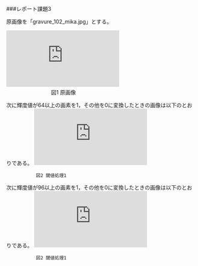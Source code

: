 ###レポート課題3

原画像を「gravure_102_mika.jpg」とする。


![原画像](http://www.fastpic.jp/images.php?file=0307263239.jpg)　　　　　　　　　　　　　　　　　
        　
        　　　 図1 原画像
 
 
 次に輝度値が64以上の画素を1，その他を0に変換したときの画像は以下のとおりである。
 ![閾値1画像](http://www.fastpic.jp/images.php?file=6720864325.jpg)
 
               図2 閾値処理1
               
               
 次に輝度値が96以上の画素を1，その他を0に変換したときの画像は以下のとおりである。
 ![閾値2画像](http://www.fastpic.jp/images.php?file=4277066814.jpg)
 
               図2 閾値処理1
